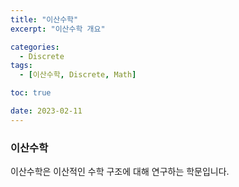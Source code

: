 ```yaml
---
title: "이산수학"
excerpt: "이산수학 개요"

categories:
  - Discrete
tags:
  - [이산수학, Discrete, Math]

toc: true

date: 2023-02-11
---
```


### 이산수학

이산수학은 이산적인 수학 구조에 대해 연구하는 학문입니다.